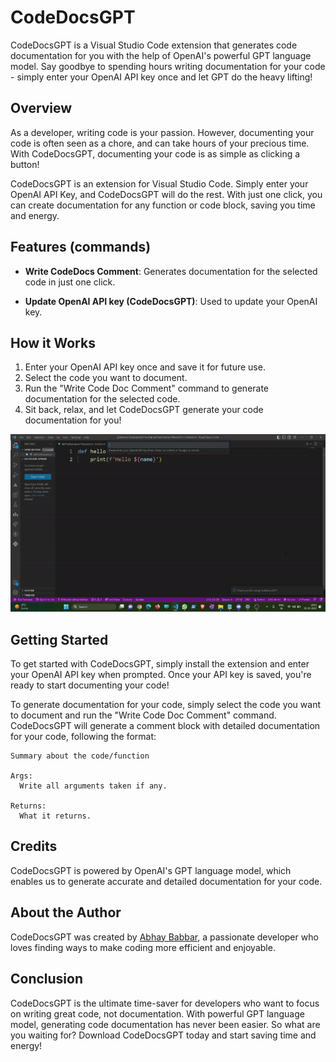 # CodeDocsGPT

CodeDocsGPT is a Visual Studio Code extension that generates code documentation for you with the help of OpenAI's powerful GPT language model. Say goodbye to spending hours writing documentation for your code - simply enter your OpenAI API key once and let GPT do the heavy lifting!

## Overview

As a developer, writing code is your passion. However, documenting your code is often seen as a chore, and can take hours of your precious time. With CodeDocsGPT, documenting your code is as simple as clicking a button!

CodeDocsGPT is an extension for Visual Studio Code. Simply enter your OpenAI API Key, and CodeDocsGPT will do the rest. With just one click, you can create documentation for any function or code block, saving you time and energy.

## Features (commands)

- **Write CodeDocs Comment**: Generates documentation for the selected code in just one click.

- **Update OpenAI API key (CodeDocsGPT)**: Used to update your OpenAI key.

## How it Works

1. Enter your OpenAI API key once and save it for future use.
2. Select the code you want to document.
3. Run the "Write Code Doc Comment" command to generate documentation for the selected code.
4. Sit back, relax, and let CodeDocsGPT generate your code documentation for you!

![Working GIF](https://github.com/abhaybabbar/CodeDocsGPT/blob/main/CodeDocsGPT-gif.gif?raw=true)

## Getting Started

To get started with CodeDocsGPT, simply install the extension and enter your OpenAI API key when prompted. Once your API key is saved, you're ready to start documenting your code!

To generate documentation for your code, simply select the code you want to document and run the "Write Code Doc Comment" command. CodeDocsGPT will generate a comment block with detailed documentation for your code, following the format:

```
Summary about the code/function

Args:
  Write all arguments taken if any.

Returns:
  What it returns.
```

## Credits

CodeDocsGPT is powered by OpenAI's GPT language model, which enables us to generate accurate and detailed documentation for your code.

## About the Author

CodeDocsGPT was created by [Abhay Babbar](https://www.linkedin.com/in/babbarabhay/), a passionate developer who loves finding ways to make coding more efficient and enjoyable.

## Conclusion

CodeDocsGPT is the ultimate time-saver for developers who want to focus on writing great code, not documentation. With powerful GPT language model, generating code documentation has never been easier. So what are you waiting for? Download CodeDocsGPT today and start saving time and energy!
